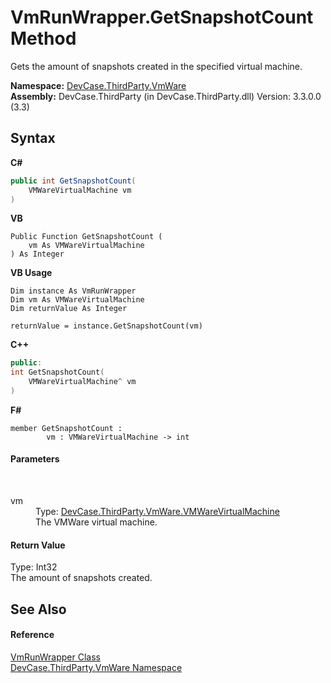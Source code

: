 # VmRunWrapper.GetSnapshotCount Method 
 

Gets the amount of snapshots created in the specified virtual machine.

**Namespace:**&nbsp;<a href="N_DevCase_ThirdParty_VmWare">DevCase.ThirdParty.VmWare</a><br />**Assembly:**&nbsp;DevCase.ThirdParty (in DevCase.ThirdParty.dll) Version: 3.3.0.0 (3.3)

## Syntax

**C#**<br />
``` C#
public int GetSnapshotCount(
	VMWareVirtualMachine vm
)
```

**VB**<br />
``` VB
Public Function GetSnapshotCount ( 
	vm As VMWareVirtualMachine
) As Integer
```

**VB Usage**<br />
``` VB Usage
Dim instance As VmRunWrapper
Dim vm As VMWareVirtualMachine
Dim returnValue As Integer

returnValue = instance.GetSnapshotCount(vm)
```

**C++**<br />
``` C++
public:
int GetSnapshotCount(
	VMWareVirtualMachine^ vm
)
```

**F#**<br />
``` F#
member GetSnapshotCount : 
        vm : VMWareVirtualMachine -> int 

```


#### Parameters
&nbsp;<dl><dt>vm</dt><dd>Type: <a href="T_DevCase_ThirdParty_VmWare_VMWareVirtualMachine">DevCase.ThirdParty.VmWare.VMWareVirtualMachine</a><br />The VMWare virtual machine.</dd></dl>

#### Return Value
Type: Int32<br />The amount of snapshots created.

## See Also


#### Reference
<a href="T_DevCase_ThirdParty_VmWare_VmRunWrapper">VmRunWrapper Class</a><br /><a href="N_DevCase_ThirdParty_VmWare">DevCase.ThirdParty.VmWare Namespace</a><br />